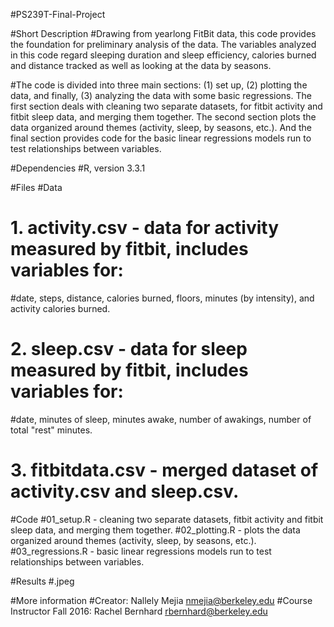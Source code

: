 #PS239T-Final-Project

#Short Description
#Drawing from yearlong FitBit data, this code provides the foundation for preliminary analysis of the data. The variables analyzed in this code regard sleeping duration and sleep efficiency, calories burned and distance tracked as well as looking at the data by seasons. 

#The code is divided into three main sections: (1) set up, (2) plotting the data, and finally, (3) analyzing the data with some basic regressions. The first section deals with cleaning two separate datasets, for fitbit activity and fitbit sleep data, and merging them together. The second section plots the data organized around themes (activity, sleep, by seasons, etc.). And the final section provides code for the basic linear regressions models run to test relationships between variables.

#Dependencies
#R, version 3.3.1

#Files
#Data
# 1. activity.csv - data for activity measured by fitbit, includes variables for:
#date, steps, distance, calories burned, floors, minutes (by intensity), and activity calories burned.
# 2. sleep.csv - data for sleep measured by fitbit, includes variables for:
#date, minutes of sleep, minutes awake, number of awakings, number of total "rest" minutes.
# 3. fitbitdata.csv - merged dataset of activity.csv and sleep.csv.

#Code
#01_setup.R - cleaning two separate datasets, fitbit activity and fitbit sleep data, and merging them together.
#02_plotting.R -  plots the data organized around themes (activity, sleep, by seasons, etc.).
#03_regressions.R - basic linear regressions models run to test relationships between variables.

#Results
#.jpeg


#More information
#Creator: Nallely Mejia nmejia@berkeley.edu
#Course Instructor Fall 2016: Rachel Bernhard rbernhard@berkeley.edu
